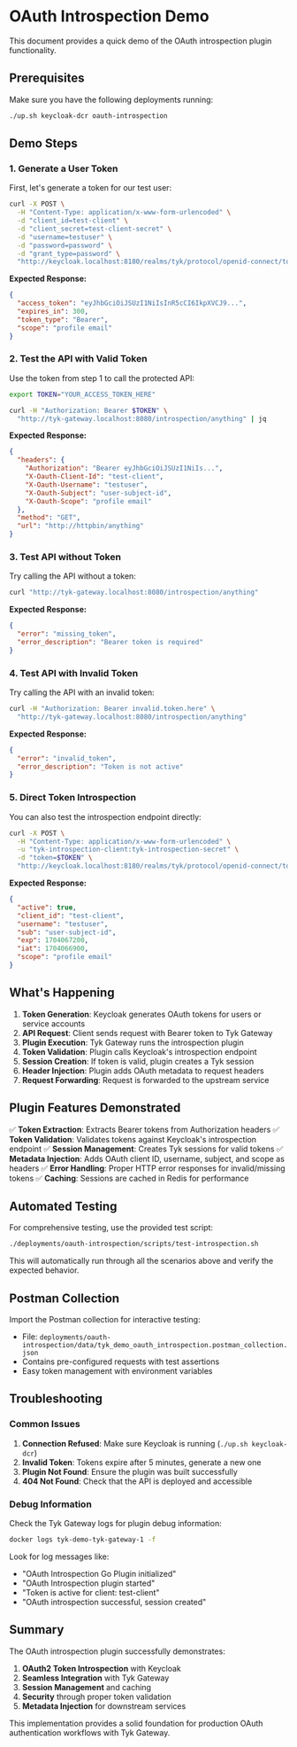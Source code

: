 # OAuth Introspection Demo

This document provides a quick demo of the OAuth introspection plugin functionality.

## Prerequisites

Make sure you have the following deployments running:
```bash
./up.sh keycloak-dcr oauth-introspection
```

## Demo Steps

### 1. Generate a User Token

First, let's generate a token for our test user:

```bash
curl -X POST \
  -H "Content-Type: application/x-www-form-urlencoded" \
  -d "client_id=test-client" \
  -d "client_secret=test-client-secret" \
  -d "username=testuser" \
  -d "password=password" \
  -d "grant_type=password" \
  "http://keycloak.localhost:8180/realms/tyk/protocol/openid-connect/token"
```

**Expected Response:**
```json
{
  "access_token": "eyJhbGciOiJSUzI1NiIsInR5cCI6IkpXVCJ9...",
  "expires_in": 300,
  "token_type": "Bearer",
  "scope": "profile email"
}
```

### 2. Test the API with Valid Token

Use the token from step 1 to call the protected API:

```bash
export TOKEN="YOUR_ACCESS_TOKEN_HERE"

curl -H "Authorization: Bearer $TOKEN" \
  "http://tyk-gateway.localhost:8080/introspection/anything" | jq
```

**Expected Response:**
```json
{
  "headers": {
    "Authorization": "Bearer eyJhbGciOiJSUzI1NiIs...",
    "X-Oauth-Client-Id": "test-client",
    "X-Oauth-Username": "testuser",
    "X-Oauth-Subject": "user-subject-id",
    "X-Oauth-Scope": "profile email"
  },
  "method": "GET",
  "url": "http://httpbin/anything"
}
```

### 3. Test API without Token

Try calling the API without a token:

```bash
curl "http://tyk-gateway.localhost:8080/introspection/anything"
```

**Expected Response:**
```json
{
  "error": "missing_token",
  "error_description": "Bearer token is required"
}
```

### 4. Test API with Invalid Token

Try calling the API with an invalid token:

```bash
curl -H "Authorization: Bearer invalid.token.here" \
  "http://tyk-gateway.localhost:8080/introspection/anything"
```

**Expected Response:**
```json
{
  "error": "invalid_token",
  "error_description": "Token is not active"
}
```

### 5. Direct Token Introspection

You can also test the introspection endpoint directly:

```bash
curl -X POST \
  -H "Content-Type: application/x-www-form-urlencoded" \
  -u "tyk-introspection-client:tyk-introspection-secret" \
  -d "token=$TOKEN" \
  "http://keycloak.localhost:8180/realms/tyk/protocol/openid-connect/token/introspect"
```

**Expected Response:**
```json
{
  "active": true,
  "client_id": "test-client",
  "username": "testuser",
  "sub": "user-subject-id",
  "exp": 1704067200,
  "iat": 1704066900,
  "scope": "profile email"
}
```

## What's Happening

1. **Token Generation**: Keycloak generates OAuth tokens for users or service accounts
2. **API Request**: Client sends request with Bearer token to Tyk Gateway
3. **Plugin Execution**: Tyk Gateway runs the introspection plugin
4. **Token Validation**: Plugin calls Keycloak's introspection endpoint
5. **Session Creation**: If token is valid, plugin creates a Tyk session
6. **Header Injection**: Plugin adds OAuth metadata to request headers
7. **Request Forwarding**: Request is forwarded to the upstream service

## Plugin Features Demonstrated

✅ **Token Extraction**: Extracts Bearer tokens from Authorization headers
✅ **Token Validation**: Validates tokens against Keycloak's introspection endpoint
✅ **Session Management**: Creates Tyk sessions for valid tokens
✅ **Metadata Injection**: Adds OAuth client ID, username, subject, and scope as headers
✅ **Error Handling**: Proper HTTP error responses for invalid/missing tokens
✅ **Caching**: Sessions are cached in Redis for performance

## Automated Testing

For comprehensive testing, use the provided test script:

```bash
./deployments/oauth-introspection/scripts/test-introspection.sh
```

This will automatically run through all the scenarios above and verify the expected behavior.

## Postman Collection

Import the Postman collection for interactive testing:
- File: `deployments/oauth-introspection/data/tyk_demo_oauth_introspection.postman_collection.json`
- Contains pre-configured requests with test assertions
- Easy token management with environment variables

## Troubleshooting

### Common Issues

1. **Connection Refused**: Make sure Keycloak is running (`./up.sh keycloak-dcr`)
2. **Invalid Token**: Tokens expire after 5 minutes, generate a new one
3. **Plugin Not Found**: Ensure the plugin was built successfully
4. **404 Not Found**: Check that the API is deployed and accessible

### Debug Information

Check the Tyk Gateway logs for plugin debug information:
```bash
docker logs tyk-demo-tyk-gateway-1 -f
```

Look for log messages like:
- "OAuth Introspection Go Plugin initialized"
- "OAuth Introspection plugin started"
- "Token is active for client: test-client"
- "OAuth introspection successful, session created"

## Summary

The OAuth introspection plugin successfully demonstrates:

1. **OAuth2 Token Introspection** with Keycloak
2. **Seamless Integration** with Tyk Gateway
3. **Session Management** and caching
4. **Security** through proper token validation
5. **Metadata Injection** for downstream services

This implementation provides a solid foundation for production OAuth authentication workflows with Tyk Gateway.